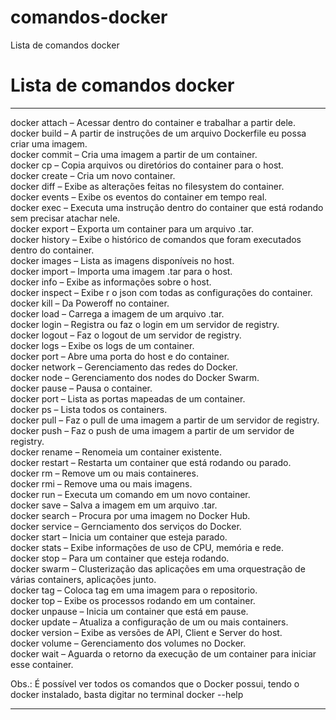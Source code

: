 # comandos-docker
Lista de comandos docker

<h1>Lista de comandos docker</h1>


<hr/>
docker attach  – Acessar dentro do container e trabalhar a partir dele.<br>
docker build   – A partir de instruções de um arquivo Dockerfile eu possa criar uma imagem. <br>
docker commit  – Cria uma imagem a partir de um container.<br>
docker cp      – Copia arquivos ou diretórios do container para o host.<br>
docker create  – Cria um novo container. <br>
docker diff    – Exibe as alterações feitas no filesystem do container. <br>
docker events  – Exibe os eventos do container em tempo real. <br>
docker exec    – Executa uma instrução dentro do container que está rodando sem precisar atachar nele. <br>
docker export  – Exporta um container para um arquivo .tar. <br>
docker history – Exibe o histórico de comandos que foram executados dentro do container. <br>
docker images  – Lista as imagens disponíveis no host. <br>
docker import  – Importa uma imagem .tar para o host. <br>
docker info    – Exibe as informações sobre o host. <br>
docker inspect – Exibe r o json com todas as configurações do container. <br>
docker kill    – Da Poweroff no container. <br>
docker load    – Carrega a imagem de um arquivo .tar. <br>
docker login   – Registra ou faz o login em um servidor de registry. <br>
docker logout  – Faz o logout de um servidor de registry. <br>
docker logs    – Exibe os logs de um container. <br>
docker port    – Abre uma porta do host e do container. <br>
docker network – Gerenciamento das redes do Docker. <br>
docker node    – Gerenciamento dos nodes do Docker Swarm. <br>
docker pause   – Pausa o container. <br>
docker port    – Lista as portas mapeadas de um container. <br>
docker ps      – Lista todos os containers. <br>
docker pull    – Faz o pull de uma imagem a partir de um servidor de registry. <br>
docker push    – Faz o push de uma imagem a partir de um servidor de registry. <br>
docker rename  – Renomeia um container existente. <br>
docker restart – Restarta um container que está rodando ou parado. <br>
docker rm      – Remove um ou mais containeres. <br>
docker rmi     – Remove uma ou mais imagens. <br>
docker run     – Executa um comando em um novo container. <br>
docker save    – Salva a imagem em um arquivo .tar. <br>
docker search  – Procura por uma imagem no Docker Hub. <br>
docker service – Gernciamento dos serviços do Docker. <br>
docker start   – Inicia um container que esteja parado. <br>
docker stats   – Exibe informações de uso de CPU, memória e rede. <br>
docker stop    – Para um container que esteja rodando. <br>
docker swarm   – Clusterização das aplicações em uma orquestração de várias containers, aplicações junto. <br>
docker tag     – Coloca tag em uma imagem para o repositorio. <br>
docker top     – Exibe os processos rodando em um container. <br>
docker unpause – Inicia um container que está em pause. <br>
docker update  – Atualiza a configuração de um ou mais containers. <br>
docker version – Exibe as versões de API, Client e Server do host. <br>
docker volume  – Gerenciamento dos volumes no Docker. <br>
docker wait    – Aguarda o retorno da execução de um container para iniciar esse container. <br>

Obs.: É possível ver todos os comandos que o Docker possui, tendo o docker instalado, basta digitar no terminal docker --help  <br>
<hr/>



